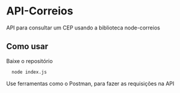 <h1>API-Correios</h1>
<p>API para consultar um CEP usando a biblioteca node-correios</p>

<h2>Como usar</h2>
<p>Baixe o repositório</p>

```bash
  node index.js
```
<p>Use ferramentas como o Postman, para fazer as requisições na API</p>

